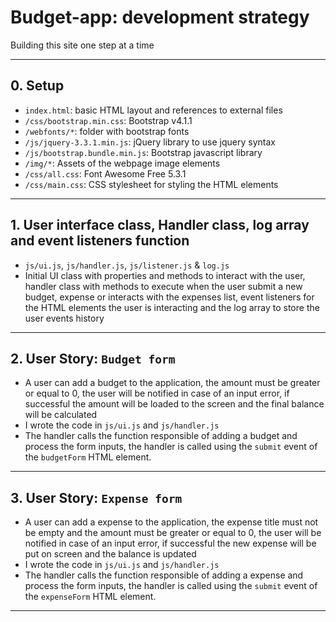 # Budget-app: development strategy

Building this site one step at a time

---

## 0. Setup

- `index.html`: basic HTML layout and references to external files
- `/css/bootstrap.min.css`: Bootstrap v4.1.1
- `/webfonts/*`: folder with bootstrap fonts
- `/js/jquery-3.3.1.min.js`: jQuery library to use jquery syntax
- `/js/bootstrap.bundle.min.js`: Bootstrap javascript library
- `/img/*`: Assets of the webpage image elements
- `/css/all.css`: Font Awesome Free 5.3.1
- `/css/main.css`: CSS stylesheet for styling the HTML elements

---

## 1. User interface class, Handler class, log array and event listeners function

- `js/ui.js`, `js/handler.js`, `js/listener.js` & `log.js`
- Initial UI class with properties and methods to interact with the user, handler class with methods to execute when the user submit a new budget, expense or interacts with the expenses list, event listeners for the HTML elements the user is interacting and the log array to store the user events history

---

## 2. User Story: `Budget form`

- A user can add a budget to the application, the amount must be greater or equal to 0, the user will be notified in case of an input error, if successful the amount will be loaded to the screen and the final balance will be calculated
- I wrote the code in `js/ui.js` and `js/handler.js`
- The handler calls the function responsible of adding a budget and process the form inputs, the handler is called using the `submit` event of the `budgetForm` HTML element.

---

## 3. User Story: `Expense form`

- A user can add a expense to the application, the expense title must not be empty and the amount must be greater or equal to 0, the user will be notified in case of an input error, if successful the new expense will be put on screen and the balance is updated
- I wrote the code in `js/ui.js` and `js/handler.js`
- The handler calls the function responsible of adding a expense and process the form inputs, the handler is called using the `submit` event of the `expenseForm` HTML element.

---
